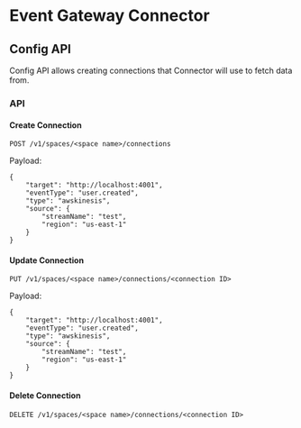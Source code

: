 # Event Gateway Connector

## Config API

Config API allows creating connections that Connector will use to fetch data from.

### API

#### Create Connection

`POST /v1/spaces/<space name>/connections`

Payload:
```
{
	"target": "http://localhost:4001",
	"eventType": "user.created",
	"type": "awskinesis",
	"source": {
		"streamName": "test",
		"region": "us-east-1"
	}
}
```

#### Update Connection

`PUT /v1/spaces/<space name>/connections/<connection ID>`

Payload:
```
{
	"target": "http://localhost:4001",
	"eventType": "user.created",
	"type": "awskinesis",
	"source": {
		"streamName": "test",
		"region": "us-east-1"
	}
}
```

#### Delete Connection

`DELETE /v1/spaces/<space name>/connections/<connection ID>`